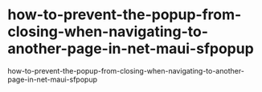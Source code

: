 # how-to-prevent-the-popup-from-closing-when-navigating-to-another-page-in-net-maui-sfpopup
how-to-prevent-the-popup-from-closing-when-navigating-to-another-page-in-net-maui-sfpopup
